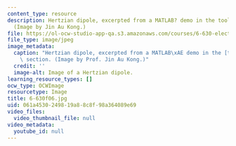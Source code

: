 ```yaml
---
content_type: resource
description: Hertzian dipole, excerpted from a MATLAB? demo in the tools section.
  (Image by Jin Au Kong.)
file: https://ol-ocw-studio-app-qa.s3.amazonaws.com/courses/6-630-electromagnetics-fall-2006/061a4530249819a88c8f98a364089e69_6-630f06.jpg
file_type: image/jpeg
image_metadata:
  caption: "Hertzian dipole, excerpted from a MATLAB\xAE demo in the [tools](pages/tools)\
    \ section. (Image by Prof. Jin Au Kong.)"
  credit: ''
  image-alt: Image of a Hertzian dipole.
learning_resource_types: []
ocw_type: OCWImage
resourcetype: Image
title: 6-630f06.jpg
uid: 061a4530-2498-19a8-8c8f-98a364089e69
video_files:
  video_thumbnail_file: null
video_metadata:
  youtube_id: null
---
```

